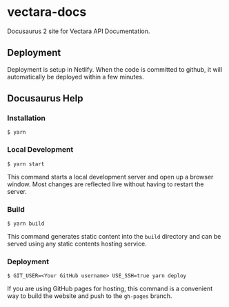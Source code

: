 # vectara-docs

Docusaurus 2 site for Vectara API Documentation.

## Deployment

Deployment is setup in Netlify. When the code is committed to github, it
will automatically be deployed within a few minutes.

## Docusaurus Help

### Installation

```
$ yarn
```

### Local Development

```
$ yarn start
```

This command starts a local development server and open up a browser window.
Most changes are reflected live without having to restart the server.

### Build

```
$ yarn build
```

This command generates static content into the `build` directory and can be
served using any static contents hosting service.

### Deployment

```
$ GIT_USER=<Your GitHub username> USE_SSH=true yarn deploy
```

If you are using GitHub pages for hosting, this command is a convenient way
to build the website and push to the `gh-pages` branch.

